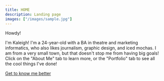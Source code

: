 ```yaml
---
title: HOME
description: Landing page
images: ["/images/sample.jpg"]
---
```


Howdy!

I'm Kaleigh! I'm a 24-year-old with a BA in theatre and marketing informatics, who also likes journalism, graphic design, and iced mochas. I am from a very small town, but that doesn't stop me from having big goals! Click on the "About Me" tab to learn more, or the "Portfolio" tab to see all the cool things I've done!

[Get to know me better](/about "Get to know me better")
